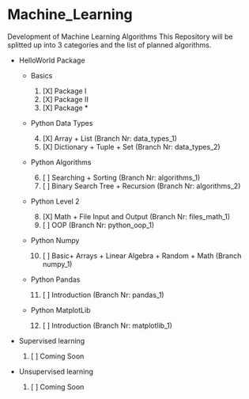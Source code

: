 # Machine_Learning
Development of Machine Learning Algorithms
This Repository will be splitted up into 3 categories and the list of planned algorithms.
+ HelloWorld Package
  + Basics
    1. [X] Package I
    2. [X] Package II
    3. [X] Package *
  + Python Data Types
  
    4. [X] Array + List (Branch Nr: data_types_1)
    5. [X] Dictionary + Tuple + Set (Branch Nr: data_types_2)
  + Python Algorithms
  
    6. [ ] Searching + Sorting (Branch Nr: algorithms_1)
    7. [ ] Binary Search Tree + Recursion (Branch Nr: algorithms_2)
  + Python Level 2
  
    8. [X] Math + File Input and Output    (Branch Nr: files_math_1)
    9. [ ] OOP (Branch Nr: python_oop_1)
  + Python Numpy
  
    10. [ ] Basic+ Arrays + Linear Algebra + Random + Math (Branch numpy_1)
  + Python Pandas
  
    11. [ ] Introduction (Branch Nr: pandas_1)
    
  + Python MatplotLib
  
    12. [ ] Introduction (Branch Nr: matplotlib_1)
    
+ Supervised learning
  1. [ ] Coming Soon
+ Unsupervised learning
  1. [ ] Coming Soon
